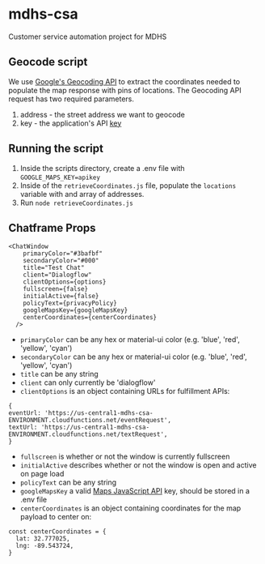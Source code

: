 # mdhs-csa

Customer service automation project for MDHS

## Geocode script

We use [Google's Geocoding API](https://developers.google.com/maps/documentation/geocoding/intro) to extract the coordinates needed to populate the map response
with pins of locations. The Geocoding API request has two required parameters.

1. address - the street address we want to geocode
2. key - the application's API [key](https://developers.google.com/maps/documentation/geocoding/get-api-key)

## Running the script

1. Inside the scripts directory, create a .env file with
   `GOOGLE_MAPS_KEY=apikey`
2. Inside of the `retrieveCoordinates.js` file, populate the `locations` variable with
   and array of addresses.
3. Run `node retrieveCoordinates.js`

## Chatframe Props

```
<ChatWindow
    primaryColor="#3bafbf"
    secondaryColor="#000"
    title="Test Chat"
    client="Dialogflow"
    clientOptions={options}
    fullscreen={false}
    initialActive={false}
    policyText={privacyPolicy}
    googleMapsKey={googleMapsKey}
    centerCoordinates={centerCoordinates}
  />
```

- `primaryColor` can be any hex or material-ui color (e.g. 'blue', 'red', 'yellow', 'cyan')
- `secondaryColor` can be any hex or material-ui color (e.g. 'blue', 'red', 'yellow', 'cyan')
- `title` can be any string
- `client` can only currently be 'dialogflow'
- `clientOptions` is an object containing URLs for fulfillment APIs:

```
{
eventUrl: 'https://us-central1-mdhs-csa-ENVIRONMENT.cloudfunctions.net/eventRequest',
textUrl: 'https://us-central1-mdhs-csa-ENVIRONMENT.cloudfunctions.net/textRequest',
}
```

- `fullscreen` is whether or not the window is currently fullscreen
- `initialActive` describes whether or not the window is open and active on page load
- `policyText` can be any string
- `googleMapsKey` a valid [Maps JavaScript API](https://developers.google.com/maps/documentation/javascript/tutorial) key, should be stored in a .env file
- `centerCoordinates` is an object containing coordinates for the map payload to center on:

```
const centerCoordinates = {
  lat: 32.777025,
  lng: -89.543724,
}
```
